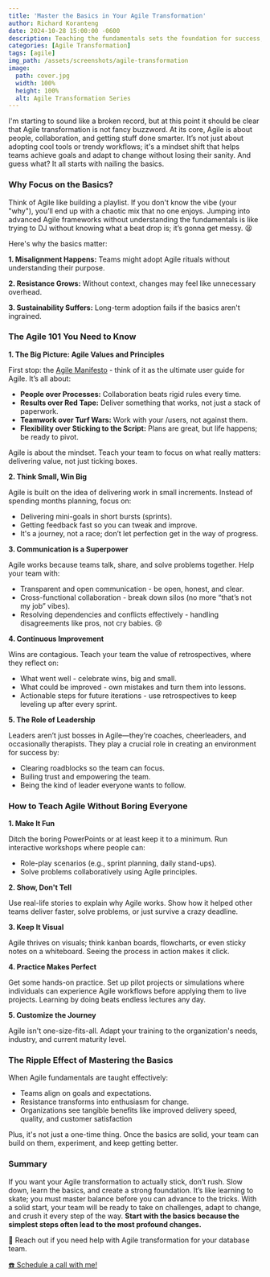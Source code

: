 ```yaml
---
title: 'Master the Basics in Your Agile Transformation'
author: Richard Koranteng
date: 2024-10-28 15:00:00 -0600
description: Teaching the fundamentals sets the foundation for success, enabling teams to move forward with confidence and clarity.
categories: [Agile Transformation]
tags: [agile]
img_path: /assets/screenshots/agile-transformation
image:
  path: cover.jpg
  width: 100%
  height: 100%
  alt: Agile Transformation Series
---
```


I'm starting to sound like a broken record, but at this point it should be clear that Agile transformation is not fancy buzzword. At its core, Agile is about people, collaboration, and getting stuff done smarter. It’s not just about adopting cool tools or trendy workflows; it's a mindset shift that helps teams achieve goals and adapt to change without losing their sanity. And guess what? It all starts with nailing the basics.

### Why Focus on the Basics?
Think of Agile like building a playlist. If you don't know the vibe (your "why"), you’ll end up with a chaotic mix that no one enjoys. Jumping into advanced Agile frameworks without understanding the fundamentals is like trying to DJ without knowing what a beat drop is; it’s gonna get messy. 😫

Here's why the basics matter:

**1. Misalignment Happens:** Teams might adopt Agile rituals without understanding their purpose.

**2. Resistance Grows:** Without context, changes may feel like unnecessary overhead.

**3. Sustainability Suffers:** Long-term adoption fails if the basics aren't ingrained.

### The Agile 101 You Need to Know
**1. The Big Picture: Agile Values and Principles**

First stop: the <a href="https://agilemanifesto.org/" target="blank">Agile Manifesto</a> - think of it as the ultimate user guide for Agile. It’s all about:
* **People over Processes:** Collaboration beats rigid rules every time.
* **Results over Red Tape:** Deliver something that works, not just a stack of paperwork.
* **Teamwork over Turf Wars:** Work with your /users, not against them.
* **Flexibility over Sticking to the Script:** Plans are great, but life happens; be ready to pivot.

Agile is about the mindset. Teach your team to focus on what really matters: delivering value, not just ticking boxes.

**2. Think Small, Win Big**

Agile is built on the idea of delivering work in small increments. Instead of spending months planning, focus on:
* Delivering mini-goals in short bursts (sprints).
* Getting feedback fast so you can tweak and improve.
* It's a journey, not a race; don’t let perfection get in the way of progress.

**3. Communication is a Superpower**

Agile works because teams talk, share, and solve problems together. Help your team with:
* Transparent and open communication - be open, honest, and clear.
* Cross-functional collaboration - break down silos (no more “that’s not my job” vibes).
* Resolving dependencies and conflicts effectively - handling disagreements like pros, not cry babies. 😢 

**4. Continuous Improvement**

Wins are contagious. Teach your team the value of retrospectives, where they reflect on:
* What went well - celebrate wins, big and small.
* What could be improved - own mistakes and turn them into lessons.
* Actionable steps for future iterations - use retrospectives to keep leveling up after every sprint.

**5. The Role of Leadership**

Leaders aren’t just bosses in Agile—they’re coaches, cheerleaders, and occasionally therapists. They play a crucial role in creating an environment for success by:
* Clearing roadblocks so the team can focus.
* Builing trust and empowering the team.
* Being the kind of leader everyone wants to follow.

### How to Teach Agile Without Boring Everyone
**1. Make It Fun**

Ditch the boring PowerPoints or at least keep it to a minimum. Run interactive workshops where people can:
* Role-play scenarios (e.g., sprint planning, daily stand-ups).
* Solve problems collaboratively using Agile principles.

**2. Show, Don't Tell**

Use real-life stories to explain why Agile works. Show how it helped other teams deliver faster, solve problems, or just survive a crazy deadline.

**3. Keep It Visual**

Agile thrives on visuals; think kanban boards, flowcharts, or even sticky notes on a whiteboard. Seeing the process in action makes it click.

**4. Practice Makes Perfect**

Get some hands-on practice. Set up pilot projects or simulations where individuals can experience Agile workflows before applying them to live projects. Learning by doing beats endless lectures any day.

**5. Customize the Journey**

Agile isn't one-size-fits-all. Adapt your training to the organization's needs, industry, and current maturity level.

### The Ripple Effect of Mastering the Basics
When Agile fundamentals are taught effectively:

* Teams align on goals and expectations.
* Resistance transforms into enthusiasm for change.
* Organizations see tangible benefits like improved delivery speed, quality, and customer satisfaction

Plus, it's not just a one-time thing. Once the basics are solid, your team can build on them, experiment, and keep getting better.

### Summary
If you want your Agile transformation to actually stick, don’t rush. Slow down, learn the basics, and create a strong foundation. It’s like learning to skate; you must master balance before you can advance to the tricks. With a solid start, your team will be ready to take on challenges, adapt to change, and crush it every step of the way. **Start with the basics because the simplest steps often lead to the most profound changes.**

🚀 Reach out if you need help with Agile transformation for your database team.

 [☎️ Schedule a call with me!](https://calendly.com/rkkoranteng/free-consultation)